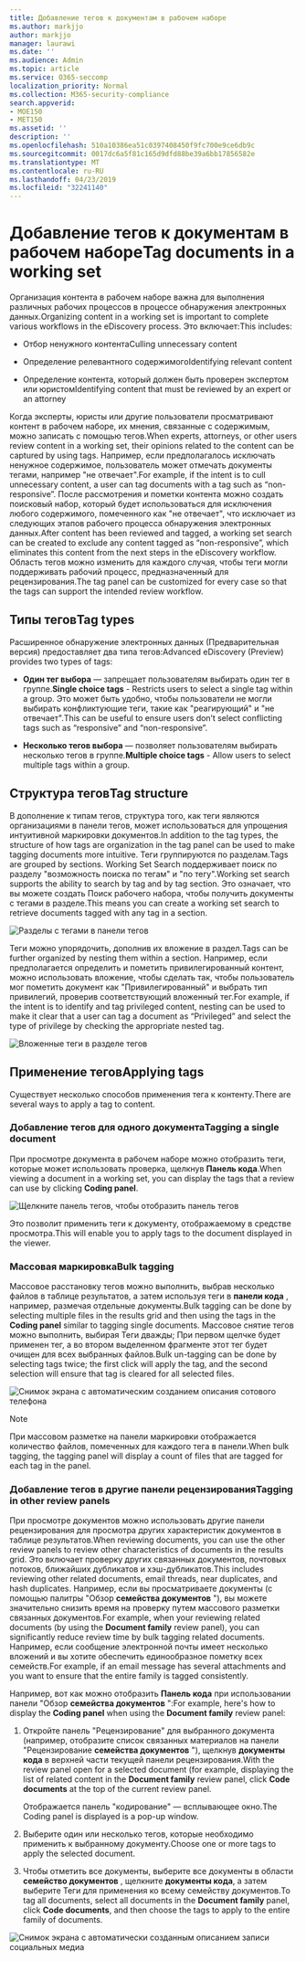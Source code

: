 ```yaml
---
title: Добавление тегов к документам в рабочем наборе
ms.author: markjjo
author: markjjo
manager: laurawi
ms.date: ''
ms.audience: Admin
ms.topic: article
ms.service: O365-seccomp
localization_priority: Normal
ms.collection: M365-security-compliance
search.appverid:
- MOE150
- MET150
ms.assetid: ''
description: ''
ms.openlocfilehash: 510a10386ea51c0397408450f9fc700e9ce6db9c
ms.sourcegitcommit: 0017dc6a5f81c165d9dfd88be39a6bb17856582e
ms.translationtype: MT
ms.contentlocale: ru-RU
ms.lasthandoff: 04/23/2019
ms.locfileid: "32241140"
---
```

# <a name="tag-documents-in-a-working-set"></a><span data-ttu-id="a315a-102">Добавление тегов к документам в рабочем наборе</span><span class="sxs-lookup"><span data-stu-id="a315a-102">Tag documents in a working set</span></span>

<span data-ttu-id="a315a-103">Организация контента в рабочем наборе важна для выполнения различных рабочих процессов в процессе обнаружения электронных данных.</span><span class="sxs-lookup"><span data-stu-id="a315a-103">Organizing content in a working set is important to complete various workflows in the eDiscovery process.</span></span> <span data-ttu-id="a315a-104">Это включает:</span><span class="sxs-lookup"><span data-stu-id="a315a-104">This includes:</span></span>

-  <span data-ttu-id="a315a-105">Отбор ненужного контента</span><span class="sxs-lookup"><span data-stu-id="a315a-105">Culling unnecessary content</span></span>

- <span data-ttu-id="a315a-106">Определение релевантного содержимого</span><span class="sxs-lookup"><span data-stu-id="a315a-106">Identifying relevant content</span></span>
 
-  <span data-ttu-id="a315a-107">Определение контента, который должен быть проверен экспертом или юристом</span><span class="sxs-lookup"><span data-stu-id="a315a-107">Identifying content that must be reviewed by an expert or an attorney</span></span>

<span data-ttu-id="a315a-108">Когда эксперты, юристы или другие пользователи просматривают контент в рабочем наборе, их мнения, связанные с содержимым, можно записать с помощью тегов.</span><span class="sxs-lookup"><span data-stu-id="a315a-108">When experts, attorneys, or other users review content in a working set, their opinions related to the content can be captured by using tags.</span></span> <span data-ttu-id="a315a-109">Например, если предполагалось исключать ненужное содержимое, пользователь может отмечать документы тегами, например "не отвечает".</span><span class="sxs-lookup"><span data-stu-id="a315a-109">For example, if the intent is to cull unnecessary content, a user can tag documents with a tag such as “non-responsive”.</span></span> <span data-ttu-id="a315a-110">После рассмотрения и пометки контента можно создать поисковый набор, который будет использоваться для исключения любого содержимого, помеченного как "не отвечает", что исключает из следующих этапов рабочего процесса обнаружения электронных данных.</span><span class="sxs-lookup"><span data-stu-id="a315a-110">After content has been reviewed and tagged, a working set search can be created to exclude any content tagged as “non-responsive”, which eliminates this content from the next steps in the eDiscovery workflow.</span></span> <span data-ttu-id="a315a-111">Область тегов можно изменить для каждого случая, чтобы теги могли поддерживать рабочий процесс, предназначенный для рецензирования.</span><span class="sxs-lookup"><span data-stu-id="a315a-111">The tag panel can be customized for every case so that the tags can support the intended review workflow.</span></span>

## <a name="tag-types"></a><span data-ttu-id="a315a-112">Типы тегов</span><span class="sxs-lookup"><span data-stu-id="a315a-112">Tag types</span></span>

<span data-ttu-id="a315a-113">Расширенное обнаружение электронных данных (Предварительная версия) предоставляет два типа тегов:</span><span class="sxs-lookup"><span data-stu-id="a315a-113">Advanced eDiscovery (Preview) provides two types of tags:</span></span>

- <span data-ttu-id="a315a-114">**Один тег выбора** — запрещает пользователям выбирать один тег в группе.</span><span class="sxs-lookup"><span data-stu-id="a315a-114">**Single choice tags** - Restricts users to select a single tag within a group.</span></span> <span data-ttu-id="a315a-115">Это может быть удобно, чтобы пользователи не могли выбирать конфликтующие теги, такие как "реагирующий" и "не отвечает".</span><span class="sxs-lookup"><span data-stu-id="a315a-115">This can be useful to ensure users don’t select conflicting tags such as “responsive” and “non-responsive”.</span></span> 

- <span data-ttu-id="a315a-116">**Несколько тегов выбора** — позволяет пользователям выбирать несколько тегов в группе.</span><span class="sxs-lookup"><span data-stu-id="a315a-116">**Multiple choice tags** - Allow users to select multiple tags within a group.</span></span>

## <a name="tag-structure"></a><span data-ttu-id="a315a-117">Структура тегов</span><span class="sxs-lookup"><span data-stu-id="a315a-117">Tag structure</span></span>

<span data-ttu-id="a315a-118">В дополнение к типам тегов, структура того, как теги являются организациями в панели тегов, может использоваться для упрощения интуитивной маркировки документов.</span><span class="sxs-lookup"><span data-stu-id="a315a-118">In addition to the tag types, the structure of how tags are organization in the tag panel can be used to make tagging documents more intuitive.</span></span> <span data-ttu-id="a315a-119">Теги группируются по разделам.</span><span class="sxs-lookup"><span data-stu-id="a315a-119">Tags are grouped by sections.</span></span> <span data-ttu-id="a315a-120">Working Set Search поддерживает поиск по разделу "возможность поиска по тегам" и "по тегу".</span><span class="sxs-lookup"><span data-stu-id="a315a-120">Working set search supports the ability to search by tag and by tag section.</span></span> <span data-ttu-id="a315a-121">Это означает, что вы можете создать Поиск рабочего набора, чтобы получить документы с тегами в разделе.</span><span class="sxs-lookup"><span data-stu-id="a315a-121">This means you can create a working set search to retrieve documents tagged with any tag in a section.</span></span>

![Разделы с тегами в панели тегов](../media/Tagtypes.png)

<span data-ttu-id="a315a-123">Теги можно упорядочить, дополнив их вложение в раздел.</span><span class="sxs-lookup"><span data-stu-id="a315a-123">Tags can be further organized by nesting them within a section.</span></span> <span data-ttu-id="a315a-124">Например, если предполагается определить и пометить привилегированный контент, можно использовать вложение, чтобы сделать так, чтобы пользователь мог пометить документ как "Привилегированный" и выбрать тип привилегий, проверив соответствующий вложенный тег.</span><span class="sxs-lookup"><span data-stu-id="a315a-124">For example, if the intent is to identify and tag privileged content, nesting can be used to make it clear that a user can tag a document as “Privileged” and select the type of privilege by checking the appropriate nested tag.</span></span>

![Вложенные теги в разделе тегов](../media/Nestingtags.png)

## <a name="applying-tags"></a><span data-ttu-id="a315a-126">Применение тегов</span><span class="sxs-lookup"><span data-stu-id="a315a-126">Applying tags</span></span>

<span data-ttu-id="a315a-127">Существует несколько способов применения тега к контенту.</span><span class="sxs-lookup"><span data-stu-id="a315a-127">There are several ways to apply a tag to content.</span></span>

### <a name="tagging-a-single-document"></a><span data-ttu-id="a315a-128">Добавление тегов для одного документа</span><span class="sxs-lookup"><span data-stu-id="a315a-128">Tagging a single document</span></span>

<span data-ttu-id="a315a-129">При просмотре документа в рабочем наборе можно отобразить теги, которые может использовать проверка, щелкнув **Панель кода**.</span><span class="sxs-lookup"><span data-stu-id="a315a-129">When viewing a document in a working set, you can display the tags that a review can use by clicking **Coding panel**.</span></span>

![Щелкните панель тегов, чтобы отобразить панель тегов](../media/Singledoctag.png)

<span data-ttu-id="a315a-131">Это позволит применить теги к документу, отображаемому в средстве просмотра.</span><span class="sxs-lookup"><span data-stu-id="a315a-131">This will enable you to apply tags to the document displayed in the viewer.</span></span>

### <a name="bulk-tagging"></a><span data-ttu-id="a315a-132">Массовая маркировка</span><span class="sxs-lookup"><span data-stu-id="a315a-132">Bulk tagging</span></span>

<span data-ttu-id="a315a-133">Массовое расстановку тегов можно выполнить, выбрав несколько файлов в таблице результатов, а затем используя теги в **панели кода** , например, размечая отдельные документы.</span><span class="sxs-lookup"><span data-stu-id="a315a-133">Bulk tagging can be done by selecting multiple files in the results grid and then using the tags in the **Coding panel** similar to tagging single documents.</span></span> <span data-ttu-id="a315a-134">Массовое снятие тегов можно выполнить, выбирая Теги дважды; При первом щелчке будет применен тег, а во втором выделенном фрагменте этот тег будет очищен для всех выбранных файлов.</span><span class="sxs-lookup"><span data-stu-id="a315a-134">Bulk un-tagging can be done by selecting tags twice; the first click will apply the tag, and the second selection will ensure that tag is cleared for all selected files.</span></span>

![Снимок экрана с автоматическим созданием описания сотового телефона](../media/Bulktag.png)

> [!NOTE]
> <span data-ttu-id="a315a-136">При массовом разметке на панели маркировки отображается количество файлов, помеченных для каждого тега в панели.</span><span class="sxs-lookup"><span data-stu-id="a315a-136">When bulk tagging, the tagging panel will display a count of files that are tagged for each tag in the panel.</span></span>

### <a name="tagging-in-other-review-panels"></a><span data-ttu-id="a315a-137">Добавление тегов в другие панели рецензирования</span><span class="sxs-lookup"><span data-stu-id="a315a-137">Tagging in other review panels</span></span>

<span data-ttu-id="a315a-138">При просмотре документов можно использовать другие панели рецензирования для просмотра других характеристик документов в таблице результатов.</span><span class="sxs-lookup"><span data-stu-id="a315a-138">When reviewing documents, you can use the other review panels to review other characteristics of documents in the results grid.</span></span> <span data-ttu-id="a315a-139">Это включает проверку других связанных документов, почтовых потоков, ближайших дубликатов и хэш-дубликатов.</span><span class="sxs-lookup"><span data-stu-id="a315a-139">This includes reviewing other related documents, email threads, near duplicates, and hash duplicates.</span></span> <span data-ttu-id="a315a-140">Например, если вы просматриваете документы (с помощью палитры "Обзор **семейства документов** "), вы можете значительно снизить время на проверку путем массового разметки связанных документов.</span><span class="sxs-lookup"><span data-stu-id="a315a-140">For example, when your reviewing related documents (by using the **Document family** review panel), you can significantly reduce review time by bulk tagging related documents.</span></span> <span data-ttu-id="a315a-141">Например, если сообщение электронной почты имеет несколько вложений и вы хотите обеспечить единообразное пометку всех семейств.</span><span class="sxs-lookup"><span data-stu-id="a315a-141">For example, if an email message has several attachments and you want to ensure that the entire family is tagged consistently.</span></span>

<span data-ttu-id="a315a-142">Например, вот как можно отобразить **Панель кода** при использовании панели "Обзор **семейства документов** ":</span><span class="sxs-lookup"><span data-stu-id="a315a-142">For example, here's how to display the **Coding panel** when using the **Document family** review panel:</span></span>

1. <span data-ttu-id="a315a-143">Откройте панель "Рецензирование" для выбранного документа (например, отобразите список связанных материалов на панели "Рецензирование **семейства документов** "), щелкнув **документы кода** в верхней части текущей панели рецензирования.</span><span class="sxs-lookup"><span data-stu-id="a315a-143">With the review panel open for a selected document (for example, displaying the list of related content in the **Document family** review panel, click **Code documents** at the top of the current review panel.</span></span>

   <span data-ttu-id="a315a-144">Отображается панель "кодирование" — всплывающее окно.</span><span class="sxs-lookup"><span data-stu-id="a315a-144">The Coding panel is displayed is a pop-up window.</span></span>

2. <span data-ttu-id="a315a-145">Выберите один или несколько тегов, которые необходимо применить к выбранному документу.</span><span class="sxs-lookup"><span data-stu-id="a315a-145">Choose one or more tags to apply the selected document.</span></span> 

3. <span data-ttu-id="a315a-146">Чтобы отметить все документы, выберите все документы в области **семейство документов** , щелкните **документы кода**, а затем выберите Теги для применения ко всему семейству документов.</span><span class="sxs-lookup"><span data-stu-id="a315a-146">To tag all documents, select all documents in the **Document family** panel, click **Code documents**, and then choose the tags to apply to the entire family of documents.</span></span>

![Снимок экрана с автоматически созданным описанием записи социальных медиа](../media/Relatedtag.png)
